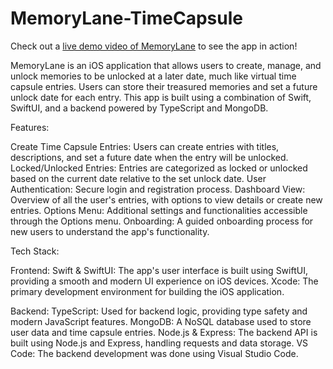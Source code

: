 # MemoryLane-TimeCapsule

Check out a [live demo video of MemoryLane](https://www.loom.com/share/40dcca6fae6e46a5ae0034476fc4f729) to see the app in action!

MemoryLane is an iOS application that allows users to create, manage, and unlock memories to be unlocked at a later date, much like virtual time capsule entries. Users can store their treasured memories and set a future unlock date for each entry. This app is built using a combination of Swift, SwiftUI, and a backend powered by TypeScript and MongoDB.

Features:

Create Time Capsule Entries: Users can create entries with titles, descriptions, and set a future date when the entry will be unlocked.
Locked/Unlocked Entries: Entries are categorized as locked or unlocked based on the current date relative to the set unlock date.
User Authentication: Secure login and registration process.
Dashboard View: Overview of all the user's entries, with options to view details or create new entries.
Options Menu: Additional settings and functionalities accessible through the Options menu.
Onboarding: A guided onboarding process for new users to understand the app's functionality.


Tech Stack:

Frontend:
Swift & SwiftUI: The app's user interface is built using SwiftUI, providing a smooth and modern UI experience on iOS devices.
Xcode: The primary development environment for building the iOS application.

Backend:
TypeScript: Used for backend logic, providing type safety and modern JavaScript features.
MongoDB: A NoSQL database used to store user data and time capsule entries.
Node.js & Express: The backend API is built using Node.js and Express, handling requests and data storage.
VS Code: The backend development was done using Visual Studio Code.

